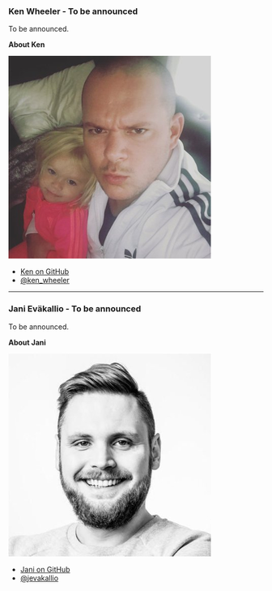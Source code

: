 ### Ken Wheeler - To be announced

To be announced.

**About Ken**

![Ken Wheeler|100|100|author-photo](assets/img/speakers/ken.jpg)

* [Ken on GitHub](https://github.com/kenwheeler)
* [@ken_wheeler](https://twitter.com/ken_wheeler)

---

### Jani Eväkallio - To be announced

To be announced.

**About Jani**

![Jani Eväkallio|100|100|author-photo](assets/img/speakers/jani.jpg)

* [Jani on GitHub](https://github.com/jevakallio)
* [@jevakallio](https://twitter.com/jevakallio)
